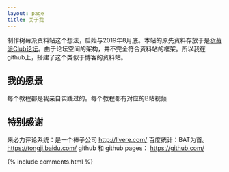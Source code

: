 ```yaml
---
layout: page
title: 关于我 
---
```


制作树莓派资料站这个想法，启始与2019年8月底。本站的原先资料存放于是[树莓派Club论坛](http://raspifans.com/bbs/forum.php)。由于论坛空间的架构，并不完全符合资料站的框架。所以我在github上，搭建了这个类似于博客的资料站。

## 我的愿景
每个教程都是我亲自实践过的。每个教程都有对应的B站视频


## 特别感谢
来必力评论系统：是一个棒子公司 http://livere.com/
百度统计：BAT为首。https://tongji.baidu.com/
github 和 github pages： https://github.com/


<p> 


{% include comments.html %}

